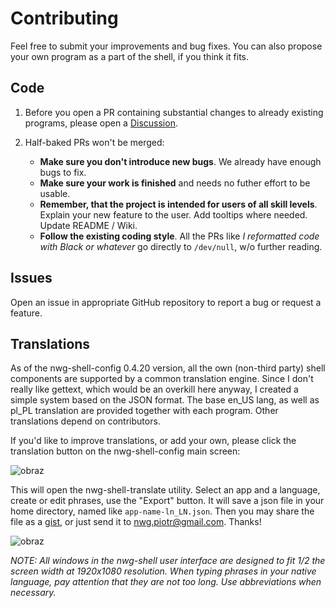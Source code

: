 # Contributing

Feel free to submit your improvements and bug fixes. You can also propose your own program as a part of the shell, if you think it fits.

## Code

1. Before you open a PR containing substantial changes to already existing programs, please open a [Discussion](https://github.com/nwg-piotr/nwg-shell/discussions).
2. Half-baked PRs won't be merged:

    - **Make sure you don't introduce new bugs**. We already have enough bugs to fix.
    - **Make sure your work is finished** and needs no futher effort to be usable.
    - **Remember, that the project is intended for users of all skill levels**. Explain your new feature to the user. Add tooltips where needed. Update README / Wiki.
    - **Follow the existing coding style**. All the PRs like _I reformatted code with Black or whatever_ go directly to `/dev/null`, w/o further reading.

## Issues

Open an issue in appropriate GitHub repository to report a bug or request a feature.

## Translations

As of the nwg-shell-config 0.4.20 version, all the own (non-third party) shell components are supported by a common translation engine.
Since I don't really like gettext, which would be an overkill here anyway, I created a simple system based on the JSON format.
The base en_US lang, as well as pl_PL translation are provided together with each program. Other translations depend on contributors.

If you'd like to improve translations, or add your own, please click the translation button on the nwg-shell-config main screen:

![obraz](https://user-images.githubusercontent.com/20579136/224201486-2bf13d81-7b59-4df2-a7b8-e73e19144584.png)

This will open the nwg-shell-translate utility. Select an app and a language, create or edit phrases, use the "Export" button.
It will save a json file in your home directory, named like `app-name-ln_LN.json`. Then you may share the file as a [gist](https://gist.github.com),
or just send it to nwg.piotr@gmail.com. Thanks!

![obraz](https://user-images.githubusercontent.com/20579136/224203217-095ca616-9bdb-4957-b02c-f1ce521ee043.png)

*NOTE: All windows in the nwg-shell user interface are designed to fit 1/2 the screen width at 1920x1080 resolution. When typing phrases in your native language, pay attention that they are not too long. Use abbreviations when necessary.*
